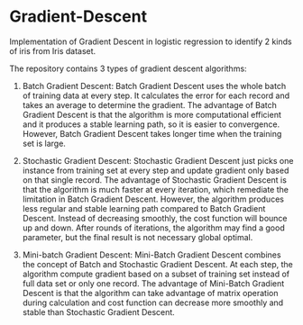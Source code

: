 # Gradient-Descent

Implementation of Gradient Descent in logistic regression to identify 2 kinds of iris from Iris dataset.

The repository contains 3 types of gradient descent algorithms:
1. Batch Gradient Descent: Batch Gradient Descent uses the whole batch of training data at every step. It calculates the error for each record and takes an average to determine the gradient. The advantage of Batch Gradient Descent is that the algorithm is more computational efficient and it produces a stable learning path, so it is easier to convergence. However, Batch Gradient Descent takes longer time when the training set is large.

2. Stochastic Gradient Descent: Stochastic Gradient Descent just picks one instance from training set at every step and update gradient only based on that single record. The advantage of Stochastic Gradient Descent is that the algorithm is much faster at every iteration, which remediate the limitation in Batch Gradient Descent. However, the algorithm produces less regular and stable learning path compared to Batch Gradient Descent. Instead of decreasing smoothly, the cost function will bounce up and down. After rounds of iterations, the algorithm may find a good parameter, but the final result is not necessary global optimal.

3. Mini-batch Gradient Descent: Mini-Batch Gradient Descent combines the concept of Batch and Stochastic Gradient Descent. At each step, the algorithm compute gradient based on a subset of training set instead of full data set or only one record. The advantage of Mini-Batch Gradient Descent is that the algorithm can take advantage of matrix operation during calculation and cost function can decrease more smoothly and stable than Stochastic Gradient Descent.
